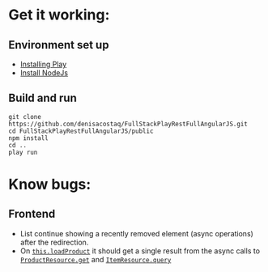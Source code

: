Get it working:
===============

Environment set up
------------------

- [Installing Play](https://playframework.com/documentation/2.2.x/Installing#Installing-Play)
- [Install NodeJs](https://nodejs.org/es/download/)

Build and run
-------------

```{.bash}
git clone https://github.com/denisacostaq/FullStackPlayRestFullAngularJS.git
cd FullStackPlayRestFullAngularJS/public
npm install 
cd .. 
play run
```

Know bugs:
==========

Frontend
--------

- List continue showing a recently removed element (async operations) after the redirection.
- On [`this.loadProduct`](https://github.com/denisacostaq/FullStackPlayRestFullAngularJS/blob/master/public/app/product/product.component.js#L82) it should get a single result from the async calls to [`ProductResource.get`](https://github.com/denisacostaq/FullStackPlayRestFullAngularJS/blob/master/public/app/product/product.component.js#L84) and [`ItemResource.query`](https://github.com/denisacostaq/FullStackPlayRestFullAngularJS/blob/master/public/app/product/product.component.js#L94)
